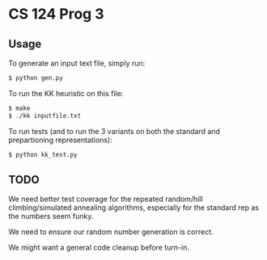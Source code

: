 # CS 124 Prog 3

## Usage
To generate an input text file, simply run:

```bash
$ python gen.py
```

To run the KK heuristic on this file:

```bash
$ make
$ ./kk inputfile.txt
```

To run tests (and to run the 3 variants on both the standard and prepartioning representations):

```bash
$ python kk_test.py
```

## TODO
We need better test coverage for the repeated random/hill climbing/simulated annealing algorithms, especially for the standard rep as the numbers seem funky.

We need to ensure our random number generation is correct.

We might want a general code cleanup before turn-in.
